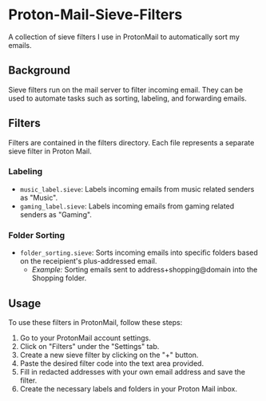 # Proton-Mail-Sieve-Filters

A collection of sieve filters I use in ProtonMail to automatically sort my emails.

## Background

Sieve filters run on the mail server to filter incoming email. They can be used to automate tasks such as sorting, labeling, and forwarding emails.

## Filters

Filters are contained in the filters directory. Each file represents a separate sieve filter in Proton Mail.

### Labeling

* `music_label.sieve`: Labels incoming emails from music related senders as "Music".
* `gaming_label.sieve`: Labels incoming emails from gaming related senders as "Gaming".

### Folder Sorting

* `folder_sorting.sieve`: Sorts incoming emails into specific folders based on the receipient's plus-addressed email.
  * *Example:* Sorting emails sent to address+shopping@domain into the Shopping folder.

## Usage

To use these filters in ProtonMail, follow these steps:

1. Go to your ProtonMail account settings.
2. Click on "Filters" under the "Settings" tab.
3. Create a new sieve filter by clicking on the "+" button.
4. Paste the desired filter code into the text area provided.
5. Fill in redacted addresses with your own email address and save the filter.
6. Create the necessary labels and folders in your Proton Mail inbox.
